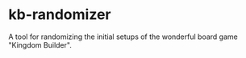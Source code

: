 # kb-randomizer
A tool for randomizing the initial setups of the wonderful board game "Kingdom Builder".
